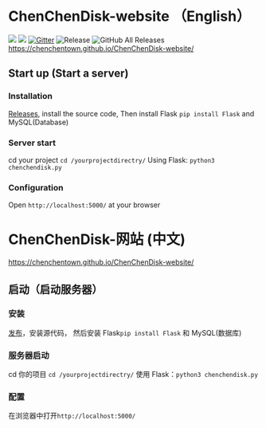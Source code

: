 # ChenChenDisk-website （English）
![](https://img.shields.io/github/stars/ehang-io/nps.svg)   ![](https://img.shields.io/github/forks/ehang-io/nps.svg)
[![Gitter](https://badges.gitter.im/cnlh-nps/community.svg)](https://gitter.im/cnlh-nps/community?utm_source=badge&utm_medium=badge&utm_campaign=pr-badge)
![Release](https://github.com/ehang-io/nps/workflows/Release/badge.svg)
![GitHub All Releases](https://img.shields.io/github/downloads/ehang-io/nps/total)
https://chenchentown.github.io/ChenChenDisk-website/
## Start up (Start a server)
### Installation
[Releases](https://github.com/ChenChenTown/ChenChenDisk-website/releases), install the source code, 
Then install Flask ```pip install Flask``` and MySQL(Database)
### Server start 
cd your project ```cd /yourprojectdirectry/```
Using Flask: ```python3 chenchendisk.py```
### Configuration
Open ```http://localhost:5000/``` at your browser

# ChenChenDisk-网站 (中文)
https://chenchentown.github.io/ChenChenDisk-website/
## 启动（启动服务器）
### 安装
[发布](https://github.com/ChenChenTown/ChenChenDisk-website/releases)，安装源代码，
然后安装 Flask```pip install Flask``` 和 MySQL(数据库)
### 服务器启动
cd 你的项目 ```cd /yourprojectdirectry/```
使用 Flask：```python3 chenchendisk.py```
### 配置
在浏览器中打开```http://localhost:5000/```
